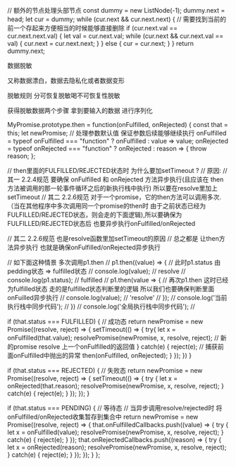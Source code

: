 
  // 额外的节点处理头部节点
  const dummy = new ListNode(-1);
  dummy.next = head;
  let cur = dummy;
  while (cur.next && cur.next.next) {
    // 需要找到当前的前一个存起来方便相当的时候能够直接删除
    if (cur.next.val == cur.next.next.val) {
      let val = cur.next.val;
      while (cur.next && cur.next.val == val) {
        cur.next = cur.next.next;
      }
    } else {
      cur = cur.next;
    }
  }
  return dummy.next;

数据脱敏

又称数据漂白，数据去隐私化或者数据变形

脱敏规则  分可恢复脱敏喝不可恢复性脱敏

获得脱敏数据两个步骤  拿到要输入的数据  进行序列化

MyPromise.prototype.then = function(onFulfilled, onRejected) {
  const that = this;
  let newPromise;
  // 处理参数默认值 保证参数后续能够继续执行
  onFulfilled =
      typeof onFulfilled === "function" ? onFulfilled : value => value;
  onRejected =
      typeof onRejected === "function" ? onRejected : reason => {
          throw reason;
      };

  // then里面的FULFILLED/REJECTED状态时 为什么要加setTimeout ?
  // 原因:
  // 其一 2.2.4规范 要确保 onFulfilled 和 onRejected 方法异步执行(且应该在 then 方法被调用的那一轮事件循环之后的新执行栈中执行) 所以要在resolve里加上setTimeout
  // 其二 2.2.6规范 对于一个promise，它的then方法可以调用多次.（当在其他程序中多次调用同一个promise的then时 由于之前状态已经为FULFILLED/REJECTED状态，则会走的下面逻辑),所以要确保为FULFILLED/REJECTED状态后 也要异步执行onFulfilled/onRejected

  // 其二 2.2.6规范 也是resolve函数里加setTimeout的原因
  // 总之都是 让then方法异步执行 也就是确保onFulfilled/onRejected异步执行

  // 如下面这种情景 多次调用p1.then
  // p1.then((value) => { // 此时p1.status 由pedding状态 => fulfilled状态
  //     console.log(value); // resolve
      // console.log(p1.status); // fulfilled
  //     p1.then(value => { // 再次p1.then 这时已经为fulfilled状态 走的是fulfilled状态判断里的逻辑 所以我们也要确保判断里面onFuilled异步执行
  //         console.log(value); // 'resolve'
  //     });
  //     console.log('当前执行栈中同步代码');
  // })
  // console.log('全局执行栈中同步代码');
  //

  if (that.status === FULFILLED) { // 成功态
      return newPromise = new Promise((resolve, reject) => {
          setTimeout(() => {
              try{
                  let x = onFulfilled(that.value);
                  resolvePromise(newPromise, x, resolve, reject); // 新的promise resolve 上一个onFulfilled的返回值
              } catch(e) {
                  reject(e); // 捕获前面onFulfilled中抛出的异常 then(onFulfilled, onRejected);
              }
          });
      })
  }

  if (that.status === REJECTED) { // 失败态
      return newPromise = new Promise((resolve, reject) => {
          setTimeout(() => {
              try {
                  let x = onRejected(that.reason);
                  resolvePromise(newPromise, x, resolve, reject);
              } catch(e) {
                  reject(e);
              }
          });
      });
  }

  if (that.status === PENDING) { // 等待态
      // 当异步调用resolve/rejected时 将onFulfilled/onRejected收集暂存到集合中
      return newPromise = new Promise((resolve, reject) => {
          that.onFulfilledCallbacks.push((value) => {
              try {
                  let x = onFulfilled(value);
                  resolvePromise(newPromise, x, resolve, reject);
              } catch(e) {
                  reject(e);
              }
          });
          that.onRejectedCallbacks.push((reason) => {
              try {
                  let x = onRejected(reason);
                  resolvePromise(newPromise, x, resolve, reject);
              } catch(e) {
                  reject(e);
              }
          });
      });
  }
};
